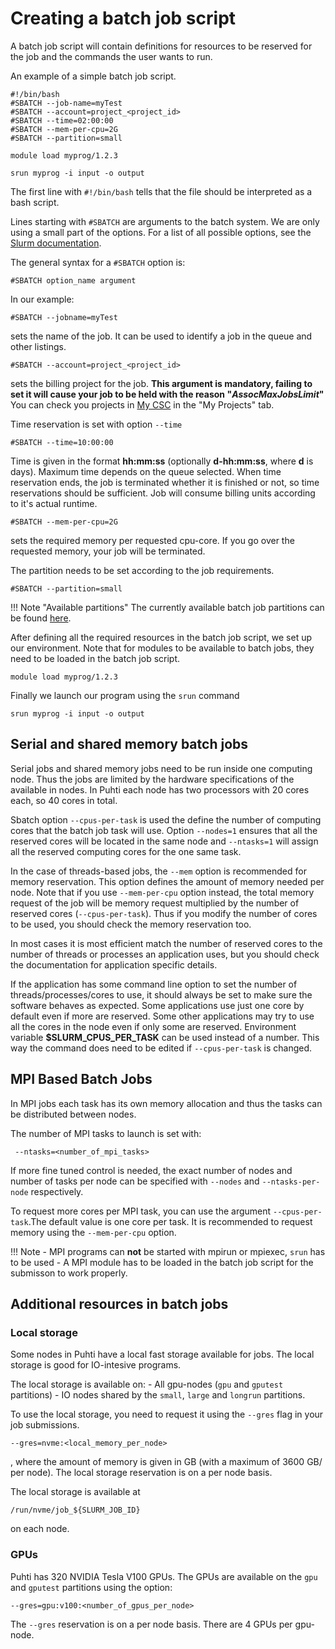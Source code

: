# Creating a batch job script

A batch job script will contain definitions for resources to be reserved for
the job and the commands the user wants to run.

An example of a simple batch job script.
```
#!/bin/bash
#SBATCH --job-name=myTest
#SBATCH --account=project_<project_id>
#SBATCH --time=02:00:00
#SBATCH --mem-per-cpu=2G
#SBATCH --partition=small

module load myprog/1.2.3

srun myprog -i input -o output
```
The first line with `#!/bin/bash` tells that the file should be interpreted
as a bash script.

Lines starting with `#SBATCH` are arguments to the batch system.
We are only using a small part of the options. For a list of all possible
options, see the [Slurm documentation](https://slurm.schedmd.com/sbatch.html).

The general syntax for a `#SBATCH` option is:

```
#SBATCH option_name argument
```

In our example:

```
#SBATCH --jobname=myTest
```

sets the name of the job. It can be used to identify a job in the queue and
other listings.

```
#SBATCH --account=project_<project_id>
```

sets the billing project for the job. **This argument is mandatory, failing to
set it will cause your job to be held with the reason "_AssocMaxJobsLimit_"**
You can check you projects in [My CSC](https://my.csc.fi) in the "My Projects"
tab.

Time reservation is set with option `--time`

```
#SBATCH --time=10:00:00
```

Time is given in the format __hh:mm:ss__ (optionally __d-hh:mm:ss__, where
__d__ is days). Maximum time depends on the queue selected. When time
reservation ends, the job is terminated whether it is finished or not, so time
reservations should be sufficient. Job will consume billing units according to
it's actual runtime.

```
#SBATCH --mem-per-cpu=2G
```

sets the required memory per requested cpu-core. If you go over the requested
memory, your job will be terminated.

The partition needs to be set according to the job requirements.
```
#SBATCH --partition=small
```

!!! Note "Available partitions"
    The currently available batch job partitions can be found [here](batch-job-partitions.md).


After defining all the required resources in the batch job script, we set up our 
environment. Note that for modules to be available to batch jobs, they need to be loaded in
the batch job script.

```
module load myprog/1.2.3
```

Finally we launch our program using the `srun` command

```
srun myprog -i input -o output
```


## Serial and shared memory batch jobs

Serial jobs and shared memory jobs need to be run inside one computing node. Thus the jobs are limited by the hardware specifications of the available in nodes. In Puhti each node has two processors with 20 cores each, so 40 cores in total.

Sbatch option `--cpus-per-task` is used the define the number of computing cores that the batch job task will use. Option `--nodes=1` ensures that all the reserved cores will be located in the same node and `--ntasks=1` will assign all the reserved computing cores for the one same task.

In the case of threads-based jobs, the `--mem` option is recommended for memory reservation. This option defines the amount of memory needed per node. Note that if you use `--mem-per-cpu` option instead, the total memory request of the job will be memory request multiplied by the number of reserved cores (`--cpus-per-task`). Thus if you modify the number of cores to be used, you should check the memory reservation too.


In most cases it is most efficient match the number of reserved cores to the number of threads or processes an application uses, but you should check the documentation for application specific details.

If the application has some command line option to set the number of threads/processes/cores to use, it should always be set to make sure the software behaves as expected. Some applications use just one core by default even if more are reserved. Some other applications may try to use all the cores in the node even if only some are reserved. Environment variable __$SLURM_CPUS_PER_TASK__ can be used instead of a number. This way the command does need to be edited if `--cpus-per-task` is changed.




## MPI Based Batch Jobs

 In MPI jobs each task has its own memory allocation and thus the tasks can be distributed between nodes.
 
 The number of MPI tasks to launch is set with:
``` 
 --ntasks=<number_of_mpi_tasks>
```
 
 If more fine tuned control is needed, the exact number of nodes and number of tasks per node can be specified with
`--nodes` and `--ntasks-per-node` respectively.

To request more cores per MPI task, you can use the argument `--cpus-per-task`.The default value is one core per task. 
It is recommended to request memory using the `--mem-per-cpu` option.


!!! Note
    - MPI programs can **not** be started with mpirun or mpiexec, `srun` has to be used
    - A MPI module has to be loaded in the batch job script for the submisson to work properly.

## Additional resources in batch jobs


### Local storage 

Some nodes in Puhti have a local fast storage available for jobs.
The local storage is good for IO-intesive programs.

The local storage is available on:
    - All gpu-nodes (`gpu` and `gputest` partitions)
    - IO nodes shared by the `small`, `large` and `longrun` partitions.

To use the local storage, you need to request it using the `--gres` flag in your job submissions.

```
--gres=nvme:<local_memory_per_node>
```
, where the amount of memory is given in GB (with a maximum of 3600 GB/ per node). The local storage reservation is on a per node basis.

The local storage is available at
```
/run/nvme/job_${SLURM_JOB_ID}
```
on each node.


### GPUs

Puhti has 320 NVIDIA Tesla V100 GPUs. The GPUs are 
available on the `gpu` and `gputest` partitions using the option:
```
--gres=gpu:v100:<number_of_gpus_per_node>
```
The `--gres` reservation is on a per node basis. There are 4 GPUs per gpu-node. 


